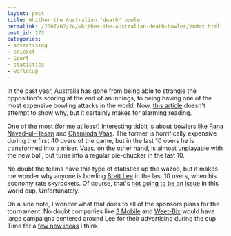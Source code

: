 ```yaml
---
layout: post
title: Whither the Australian "death" bowler
permalink: /2007/02/24/whither-the-australian-death-bowler/index.html
post_id: 273
categories: 
- advertising
- cricket
- Sport
- statistics
- worldcup
---
```


In the past year, Australia has gone from being able to strangle the opposition's scoring at the end of an innings, to being having one of the most expensive bowling attacks in the world. Now, <a href="http://content-aus.cricinfo.com/columns/content/story/281283.html">this article</a> doesn't attempt to show why, but it certainly makes for alarming reading.

One of the most (for me at least) interesting tidbit is about bowlers like <a href="http://content-aus.cricinfo.com/columns/content/player/42272.html">Rana Naved-ul-Hasan</a> and <a href="http://content-aus.cricinfo.com/columns/content/player/50804.html">Chaminda Vaas</a>. The former is horrifically expensive during the first 40 overs of the game, but in the last 10 overs he is transformed into a miser. Vaas, on the other hand, is almost unplayable with the new ball, but turns into a regular pie-chucker in the last 10.

No doubt the teams have this type of statistics up the wazoo, but it makes me wonder why anyone is bowling <a href="http://content-aus.cricinfo.com/columns/content/player/6278.html">Brett Lee</a> in the last 10 overs, when his economy rate skyrockets. Of course, that's <a href="http://content-aus.cricinfo.com/wc2007/content/current/story/281294.html">not going to be an issue</a> in this world cup. Unfortunately.

On a side note, I wonder what that does to all of the sponsors plans for the tournament. No doubt companies like <a href="http://three.com.au">3 Mobile</a> and <a href="http://weetbix.com.au/">Weet-Bix</a> would have large campaigns centered around Lee for their advertising during the cup. Time for a <a href="http://youtube.com/watch?v=5n97H9bn0Hg">few new ideas</a> I think.

